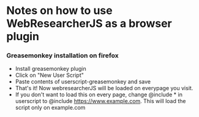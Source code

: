 # Notes on how to use WebResearcherJS as a browser plugin

### Greasemonkey installation on firefox 

* Install greasemonkey plugin 
* Click on "New User Script"
* Paste contents of userscript-greasemonkey and save 
* That's it! Now webresearcherJS will be loaded on everypage you visit. 
* If you don't want to load this on every page, change @include * in userscript to @include  https://www.example.com. This will load the script only on example.com
